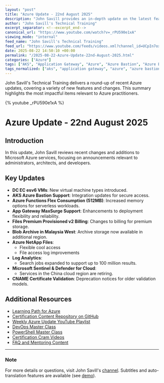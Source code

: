 ```yaml
---
layout: "post"
title: "Azure Update - 22nd August 2025"
description: "John Savill provides an in-depth update on the latest features and changes across a range of Azure services as of August 22nd, 2025. Key topics include Azure Functions Flex Consumption, AKS Azure Bastion support, updates to App Gateway and File Storage, Azure Sentinel and Defender changes, Log Analytics improvements, and more."
author: "John Savill's Technical Training"
excerpt_separator: <!--excerpt_end-->
canonical_url: "https://www.youtube.com/watch?v=_rPU590e1xA"
viewing_mode: "internal"
feed_name: "John Savill's Technical Training"
feed_url: "https://www.youtube.com/feeds/videos.xml?channel_id=UCpIn7ox7j7bH_OFj7tYouOQ"
date: 2025-08-22 14:50:10 +00:00
permalink: "/2025-08-22-Azure-Update-22nd-August-2025.html"
categories: ["Azure"]
tags: ["AKS", "Application Gateway", "Azure", "Azure Bastion", "Azure Billing", "Azure Cloud", "Azure Files Premium", "Azure Functions", "Azure NetApp Files", "Azure Updates", "Blob Storage", "Cloud", "Cloud Security", "CNAME Certificate Validation", "DC EC Esv6 VMs", "File Access Logs", "Log Analytics", "Microsoft", "Microsoft Azure", "Microsoft Defender For Cloud", "Microsoft Sentinel", "Videos"]
tags_normalized: ["aks", "application gateway", "azure", "azure bastion", "azure billing", "azure cloud", "azure files premium", "azure functions", "azure netapp files", "azure updates", "blob storage", "cloud", "cloud security", "cname certificate validation", "dc ec esv6 vms", "file access logs", "log analytics", "microsoft", "microsoft azure", "microsoft defender for cloud", "microsoft sentinel", "videos"]
---
```


John Savill's Technical Training delivers a round-up of recent Azure updates, covering a variety of new features and changes. This summary highlights the most impactful items relevant to Azure practitioners.<!--excerpt_end-->

{% youtube _rPU590e1xA %}

# Azure Update - 22nd August 2025

## Introduction

In this update, John Savill reviews recent changes and additions to Microsoft Azure services, focusing on announcements relevant to administrators, architects, and developers.

## Key Updates

- **DC EC esv6 VMs**: New virtual machine types introduced.
- **AKS Azure Bastion Support**: Integration updates for secure access.
- **Azure Functions Flex Consumption (512MB)**: Increased memory options for serverless workloads.
- **App Gateway MaxSurge Support**: Enhancements to deployment flexibility and reliability.
- **Files Premium Provisioned v2 Billing**: Changes to billing for premium storage.
- **Blob Archive in Malaysia West**: Archive storage now available in additional region.
- **Azure NetApp Files**:
  - Flexible cool access
  - File access log improvements
- **Log Analytics**:
  - Search jobs expanded to support up to 100 million results.
- **Microsoft Sentinel & Defender for Cloud**:
  - Services in the China cloud region are retiring.
- **CNAME Certificate Validation**: Deprecation notices for older validation models.

## Additional Resources

- [Learning Path for Azure](https://learn.onboardtoazure.com)
- [Certification Content Repository on GitHub](https://github.com/johnthebrit/CertificationMaterials)
- [Weekly Azure Update YouTube Playlist](https://youtube.com/playlist?list=PLlVtbbG169nEv7jSfOVmQGRp9wAoAM0Ks)
- [DevOps Master Class](https://youtube.com/playlist?list=PLlVtbbG169nFr8RzQ4GIxUEznpNR53ERq)
- [PowerShell Master Class](https://youtube.com/playlist?list=PLlVtbbG169nFq_hR7FcMYg32xsSAObuq8)
- [Certification Cram Videos](https://youtube.com/playlist?list=PLlVtbbG169nHz2qfLvPsAz9CnnXofhmcA)
- [FAQ and Mentoring Content](https://savilltech.com/faq)

---

### Note

For more details or questions, visit John Savill's [channel](https://www.youtube.com/channel/UCpIn7ox7j7bH_OFj7tYouOQ?sub_confirmation=1). Subtitles and auto-translation features are available (see [demo](https://youtu.be/v5b53-PgEmI)).
